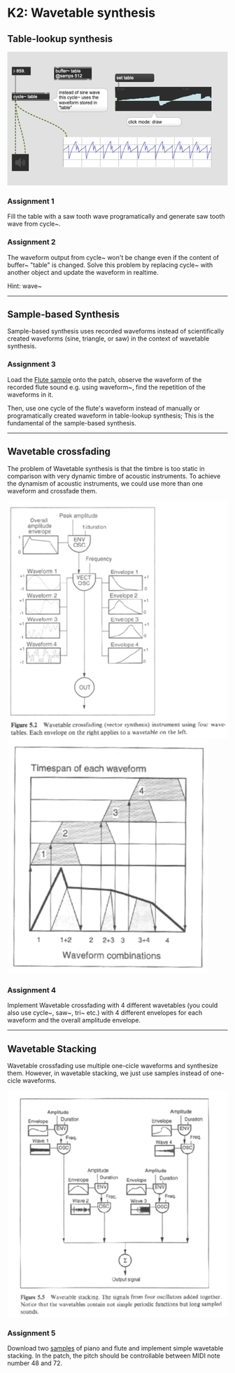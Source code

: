 # K2: Wavetable synthesis

## Table-lookup synthesis

![](K2/table-lookup.png)

### Assignment 1

Fill the table with a saw tooth wave programatically and generate saw tooth wave from cycle~.

### Assignment 2

The waveform output from cycle~ won't be change even if the content of buffer~ "table" is changed. Solve this problem by replacing cycle~ with another object and update the waveform in realtime.

Hint: wave~

---
## Sample-based Synthesis

Sample-based synthesis uses recorded waveforms instead of scientifically created waveforms (sine, triangle, or saw) in the context of wavetable synthesis.

### Assignment 3

Load the [Flute sample](K2/flute60.wav) onto the patch, observe the waveform of the recorded flute sound e.g. using waveform~, find the repetition of the waveforms in it.

Then, use one cycle of the flute's waveform instead of manually or programatically created waveform in table-lookup synthesis; This is the fundamental of the sample-based synthesis.

---

## Wavetable crossfading

The problem of Wavetable synthesis is that the timbre is too static in comparison with very dynamic timbre of acoustic instruments. To achieve the dynamism of acoustic instruments, we could use more than one waveform and crossfade them.

![](K2/cross_fading_diagram.jpg)
![](K2/crossfading.png)

### Assignment 4
Implement Wavetable crossfading with 4 different wavetables (you could also use cycle~, saw~, tri~ etc.) with 4 different envelopes for each waveform and the overall amplitude envelope.

---

## Wavetable Stacking

Wavetable crossfading use multiple one-cicle waveforms and synthesize them. However, in wavetable stacking, we just use samples instead of one-cicle waveforms.

![](K2/stacking.jpg)

### Assignment 5

Download two [samples](K2/samples.zip) of piano and flute and implement simple wavetable stacking. In the patch, the pitch should be controllable between MIDI note number 48 and 72.

